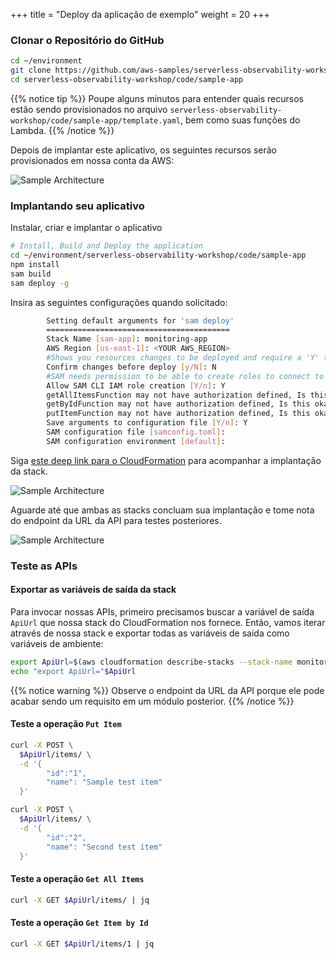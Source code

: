 +++
title = "Deploy da aplicação de exemplo"
weight = 20
+++

### Clonar o Repositório do GitHub

```sh
cd ~/environment
git clone https://github.com/aws-samples/serverless-observability-workshop.git
cd serverless-observability-workshop/code/sample-app
```

{{% notice tip %}}
Poupe alguns minutos para entender quais recursos estão sendo provisionados no arquivo `serverless-observability-workshop/code/sample-app/template.yaml`, bem como suas funções do Lambda.
{{% /notice %}}

Depois de implantar este aplicativo, os seguintes recursos serão provisionados em nossa conta da AWS:

![Sample Architecture](/images/architecture.png?width=40pc)

### Implantando seu aplicativo

Instalar, criar e implantar o aplicativo

```sh
# Install, Build and Deploy the application
cd ~/environment/serverless-observability-workshop/code/sample-app
npm install
sam build
sam deploy -g
```

Insira as seguintes configurações quando solicitado:

```sh
        Setting default arguments for 'sam deploy'
        =========================================
        Stack Name [sam-app]: monitoring-app
        AWS Region [us-east-1]: <YOUR AWS_REGION>
        #Shows you resources changes to be deployed and require a 'Y' to initiate deploy
        Confirm changes before deploy [y/N]: N
        #SAM needs permission to be able to create roles to connect to the resources in your template
        Allow SAM CLI IAM role creation [Y/n]: Y
        getAllItemsFunction may not have authorization defined, Is this okay? [y/N]: Y
        getByIdFunction may not have authorization defined, Is this okay? [y/N]: Y
        putItemFunction may not have authorization defined, Is this okay? [y/N]: Y
        Save arguments to configuration file [Y/n]: Y
        SAM configuration file [samconfig.toml]:
        SAM configuration environment [default]:

```

Siga [este deep link para o CloudFormation](https://console.aws.amazon.com/cloudformation/home#/stacks?filteringText=monitoring-&filteringStatus=active&viewNested=true&hideStacks=false&stackId=) para acompanhar a implantação da stack.

![Sample Architecture](/images/samstacks.png)

Aguarde até que ambas as stacks concluam sua implantação e tome nota do endpoint da URL da API para testes posteriores.

![Sample Architecture](/images/samstackcomplete.png)

### Teste as APIs

#### Exportar as variáveis de saída da stack

Para invocar nossas APIs, primeiro precisamos buscar a variável de saída `ApiUrl` que nossa stack do CloudFormation nos fornece. Então, vamos iterar através de nossa stack e exportar todas as variáveis de saída como variáveis de ambiente:

```sh
export ApiUrl=$(aws cloudformation describe-stacks --stack-name monitoring-app --output json | jq '.Stacks[].Outputs[] | select(.OutputKey=="ApiUrl") | .OutputValue' | sed -e 's/^"//'  -e 's/"$//')
echo "export ApiUrl="$ApiUrl
```

{{% notice warning %}}
Observe o endpoint da URL da API porque ele pode acabar sendo um requisito em um módulo posterior.
{{% /notice %}}

#### Teste a operação `Put Item`

```sh
curl -X POST \
  $ApiUrl/items/ \
  -d '{
        "id":"1",
        "name": "Sample test item"
  }'

curl -X POST \
  $ApiUrl/items/ \
  -d '{
        "id":"2",
        "name": "Second test item"
  }'
```

#### Teste a operação `Get All Items`

```sh
curl -X GET $ApiUrl/items/ | jq
```

#### Teste a operação `Get Item by Id`

```sh
curl -X GET $ApiUrl/items/1 | jq
```
